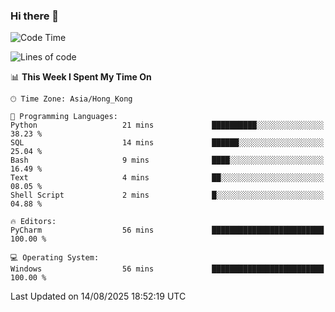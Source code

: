 ### Hi there 👋

<!--
**RoiexLee/RoiexLee** is a ✨ _special_ ✨ repository because its `README.md` (this file) appears on your GitHub profile.

Here are some ideas to get you started:

- 🔭 I’m currently working on ...
- 🌱 I’m currently learning ...
- 👯 I’m looking to collaborate on ...
- 🤔 I’m looking for help with ...
- 💬 Ask me about ...
- 📫 How to reach me: ...
- 😄 Pronouns: ...
- ⚡ Fun fact: ...
-->

<!--START_SECTION:waka-->
![Code Time](http://img.shields.io/badge/Code%20Time-1%2C210%20hrs%2039%20mins-blue)

![Lines of code](https://img.shields.io/badge/From%20Hello%20World%20I%27ve%20Written-41.6%20thousand%20lines%20of%20code-blue)

📊 **This Week I Spent My Time On** 

```text
🕑︎ Time Zone: Asia/Hong_Kong

💬 Programming Languages: 
Python                   21 mins             ██████████░░░░░░░░░░░░░░░   38.23 % 
SQL                      14 mins             ██████░░░░░░░░░░░░░░░░░░░   25.04 % 
Bash                     9 mins              ████░░░░░░░░░░░░░░░░░░░░░   16.49 % 
Text                     4 mins              ██░░░░░░░░░░░░░░░░░░░░░░░   08.05 % 
Shell Script             2 mins              █░░░░░░░░░░░░░░░░░░░░░░░░   04.88 % 

🔥 Editors: 
PyCharm                  56 mins             █████████████████████████   100.00 % 

💻 Operating System: 
Windows                  56 mins             █████████████████████████   100.00 % 
```


 Last Updated on 14/08/2025 18:52:19 UTC
<!--END_SECTION:waka-->
